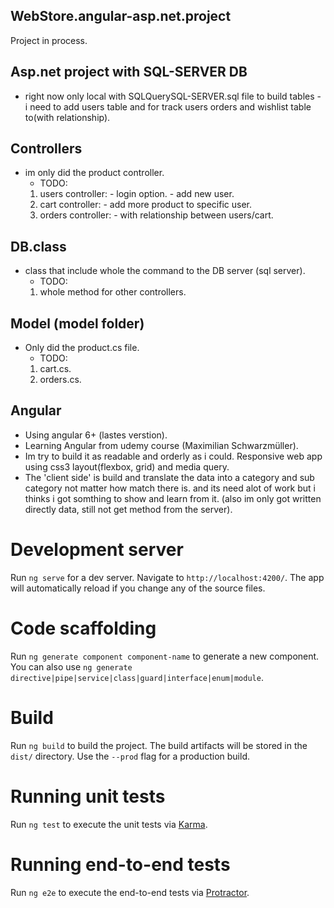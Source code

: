 ## WebStore.angular-asp.net.project

Project in process.

## Asp.net project with SQL-SERVER DB

- right now only local with SQLQuerySQL-SERVER.sql file to build tables - i need to add users table and for track users orders and wishlist table to(with relationship).

## Controllers

- im only did the product controller.
  - TODO:
  1. users controller: - login option. - add new user.
  2. cart controller: - add more product to specific user.
  3. orders controller: - with relationship between users/cart.
  
## DB.class

- class that include whole the command to the DB server (sql server).
  - TODO:
  1. whole method for other controllers.
 
## Model (model folder)

- Only did the product.cs file.
  - TODO:
  1. cart.cs.
  2. orders.cs.
 
## Angular

- Using angular 6+ (lastes verstion).
- Learning Angular from udemy course (Maximilian Schwarzmüller).
- Im try to build it as readable and orderly as i could. Responsive web app using css3 layout(flexbox, grid) and media query.
- The 'client side' is build and translate the data into a category and sub category not matter how match there is. and its need alot of work but i thinks i got somthing to show and learn from it. (also im only got written directly data, still not get method from the server).

# Development server

Run `ng serve` for a dev server. Navigate to `http://localhost:4200/`. The app will automatically reload if you change any of the source files.

# Code scaffolding

Run `ng generate component component-name` to generate a new component. You can also use `ng generate directive|pipe|service|class|guard|interface|enum|module`.

# Build

Run `ng build` to build the project. The build artifacts will be stored in the `dist/` directory. Use the `--prod` flag for a production build.

# Running unit tests

Run `ng test` to execute the unit tests via [Karma](https://karma-runner.github.io).

# Running end-to-end tests

Run `ng e2e` to execute the end-to-end tests via [Protractor](http://www.protractortest.org/).








